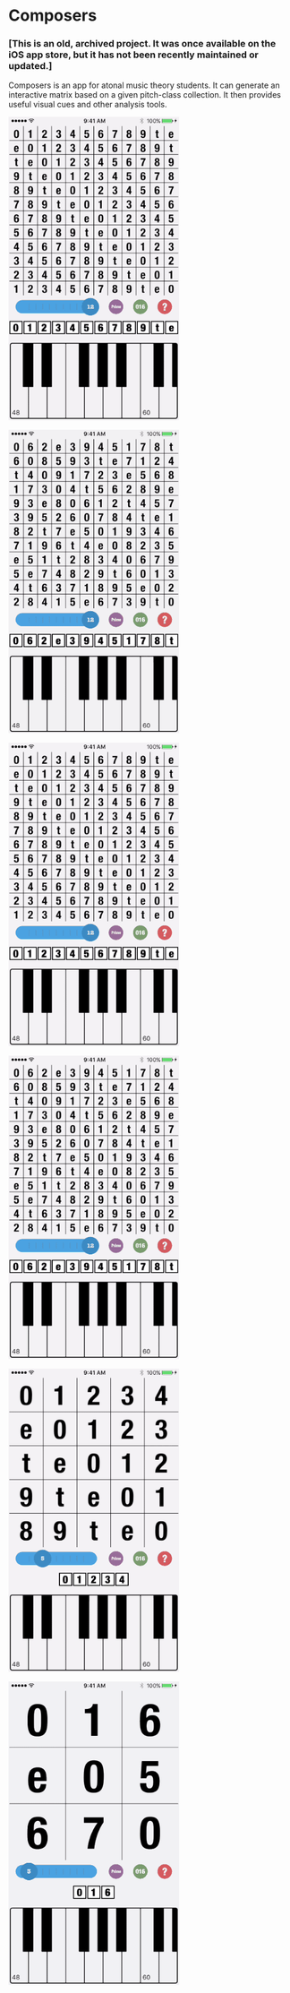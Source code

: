 # Composers

### [This is an old, archived project. It was once available on the iOS app store, but it has not been recently maintained or updated.]

Composers is an app for atonal music theory students. It can generate an interactive matrix based on a given pitch-class collection. It then provides useful visual cues and other analysis tools.

![](https://github.com/justKD/Composers/blob/master/Composer/media/composer1.gif?raw=true)

![](https://github.com/justKD/Composers/blob/master/Composer/media/composer2.gif?raw=true)

![](https://github.com/justKD/Composers/blob/master/Composer/media/composer3.gif?raw=true)

![](https://github.com/justKD/Composers/blob/master/Composer/media/composer4.gif?raw=true)

![](https://github.com/justKD/Composers/blob/master/Composer/media/composer5.gif?raw=true)

![](https://github.com/justKD/Composers/blob/master/Composer/media/composer6.gif?raw=true)